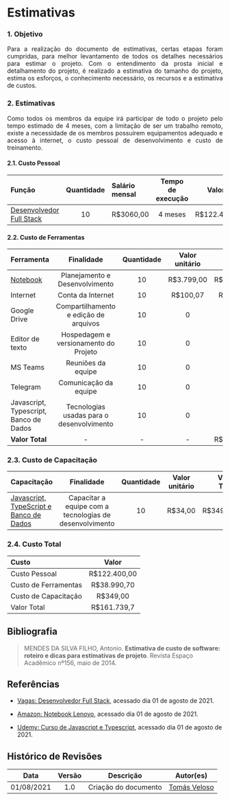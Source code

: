 # Estimativas

### 1. Objetivo 

<p align = "justify"> Para a realização do documento de estimativas, certas etapas foram cumpridas, para melhor levantamento de todos os detalhes necessários para estimar o projeto. Com o entendimento da prosta inicial e detalhamento do projeto, é realizado a estimativa do tamanho do projeto, estima os esforços, o conhecimento necessário, os recursos e a estimativa de custos. </p> 

### 2. Estimativas 

<p align = "justify"> Como todos os membros da equipe irá participar de todo o projeto pelo tempo estimado de 4 meses, com a limitação de ser um trabalho remoto, existe a necessidade de os membros possuírem equipamentos adequado e acesso à internet, o custo pessoal de desenvolvimento e custo de treinamento. </p> 
 
#### 2.1. Custo Pessoal 

| **Função** | **Quantidade** | **Salário mensal** | **Tempo de execução** | **Valor Total** | 
| :--- | :---: | :--- | :---: | ---: | 
| [Desenvolvedor Full Stack](#referencias) | 10 | R$3060,00 | 4 meses | R$122.400,00 | 
 
#### 2.2. Custo de Ferramentas 
 
| **Ferramenta** | **Finalidade** | **Quantidade** | **Valor unitário** |**Valor** | 
| :--- | :---: | :---: | :---: | ---: | 
| [Notebook](#referencias) | Planejamento e Desenvolvimento | 10 | R$3.799,00 | R$37.990,00 | 
| Internet | Conta da Internet | 10 | R$100,07 | R$1.000,70 | 
| Google Drive |Compartilhamento e edição de arquivos | 10 | 0 | R$0,00 | 
| Editor de texto | Hospedagem e versionamento do Projeto | 10 | 0 | R$0,00 | 
| MS Teams | Reuniões da equipe | 10 | 0 | R$0,00 | 
| Telegram | Comunicação da equipe | 10 | 0 | R$0,00 | 
| Javascript, Typescript, Banco de Dados | Tecnologias usadas para o desenvolvimento | 10 | 0 | R$0,00 | 
| **Valor Total** | - | - | - | R$38.990,70 | 

### 2.3. Custo de Capacitação 

| **Capacitação** | **Finalidade** | **Quantidade** | **Valor unitário** |**Valor Total** | 
| :--- | :---: | :---: | :---: | ---: | 
| [Javascript, TypeScript e Banco de Dados](#referencias) | Capacitar a equipe com a tecnologias de desenvolvimento | 10 | R$34,00 | R$349,00 | 
 
### 2.4. Custo Total 

| **Custo** | **Valor** | 
| :--- | :---: | 
| Custo Pessoal | R$122.400,00 | 
| Custo de Ferramentas | R$38.990,70 | 
| Custo de Capacitação | R$349,00 | 
| Valor Total | R$161.739,7 | 

## Bibliografia 

>MENDES DA SILVA FILHO, Antonio. **Estimativa de custo de software: roteiro e dicas para estimativas de projeto**. Revista Espaço Acadêmico nº156, maio de 2014. 

## Referências 

* [Vagas: Desenvolvedor Full Stack](https://www.vagas.com.br/cargo/desenvolvedor-full-stack), acessado dia 01 de agosto de 2021. 

* [Amazon: Notebook Lenovo](https://www.amazon.com.br/Notebook-Lenovo-Ultrafino-ideapad-S145/dp/B08CPYLTN3?ref_=Oct_d_otopr_d_16364755011&pd_rd_w=zYl0z&), acessado dia 01 de agosto de 2021. 

* [Udemy: Curso de Javascript e Typescript](https://www.udemy.com/course/curso-de-javascript-moderno-do-basico-ao-avancado/), acessado dia 01 de agosto de 2021. 

## Histórico de Revisões 

| Data | Versão | Descrição | Autor(es) | 
| :----: | :----: | :----: | :----: | 
| 01/08/2021 | 1.0 | Criação do documento | [Tomás Veloso](https://github.com/tomasvelos0) | 